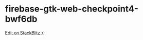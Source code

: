 # firebase-gtk-web-checkpoint4-bwf6db

[Edit on StackBlitz ⚡️](https://stackblitz.com/edit/firebase-gtk-web-checkpoint4-bwf6db)